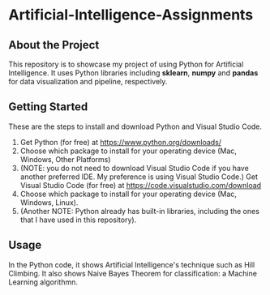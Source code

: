 # Artificial-Intelligence-Assignments

## About the Project
This repository is to showcase my project of using Python for Artificial Intelligence. It uses Python libraries including **sklearn**, **numpy** and **pandas** for data visualization and pipeline, respectively.

## Getting Started
These are the steps to install and download Python and Visual Studio Code.
  1. Get Python (for free) at https://www.python.org/downloads/
  2. Choose which package to install for your operating device (Mac, Windows, Other Platforms)
  3. (NOTE: you do not need to download Visual Studio Code if you have another preferred IDE. My preference is using Visual Studio Code.) Get Visual Studio Code (for free) at https://code.visualstudio.com/download
  4. Choose which package to install for your operating device (Mac, Windows, Linux).
  5. (Another NOTE: Python already has built-in libraries, including the ones that I have used in this repository).
     
## Usage
In the Python code, it shows Artificial Intelligence's technique such as Hill Climbing. It also shows Naive Bayes Theorem for classification: a Machine Learning algorithmn. 
